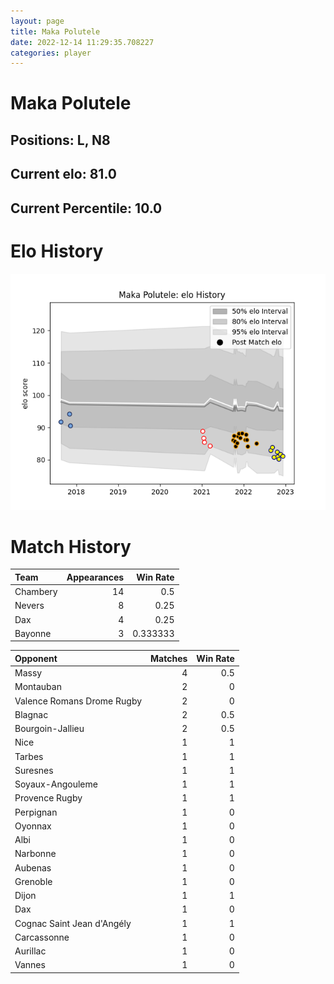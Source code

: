 ```yaml
---  
layout: page  
title: Maka Polutele  
date: 2022-12-14 11:29:35.708227  
categories: player  
---
```

# Maka Polutele

## Positions: L, N8

## Current elo: 81.0

## Current Percentile: 10.0

# Elo History


![elo history](history_MakaPolutele.png)
# Match History


| Team     |   Appearances |   Win Rate |
|:---------|--------------:|-----------:|
| Chambery |            14 |   0.5      |
| Nevers   |             8 |   0.25     |
| Dax      |             4 |   0.25     |
| Bayonne  |             3 |   0.333333 |

| Opponent                   |   Matches |   Win Rate |
|:---------------------------|----------:|-----------:|
| Massy                      |         4 |        0.5 |
| Montauban                  |         2 |        0   |
| Valence Romans Drome Rugby |         2 |        0   |
| Blagnac                    |         2 |        0.5 |
| Bourgoin-Jallieu           |         2 |        0.5 |
| Nice                       |         1 |        1   |
| Tarbes                     |         1 |        1   |
| Suresnes                   |         1 |        1   |
| Soyaux-Angouleme           |         1 |        1   |
| Provence Rugby             |         1 |        1   |
| Perpignan                  |         1 |        0   |
| Oyonnax                    |         1 |        0   |
| Albi                       |         1 |        0   |
| Narbonne                   |         1 |        0   |
| Aubenas                    |         1 |        0   |
| Grenoble                   |         1 |        0   |
| Dijon                      |         1 |        1   |
| Dax                        |         1 |        0   |
| Cognac Saint Jean d'Angély |         1 |        1   |
| Carcassonne                |         1 |        0   |
| Aurillac                   |         1 |        0   |
| Vannes                     |         1 |        0   |